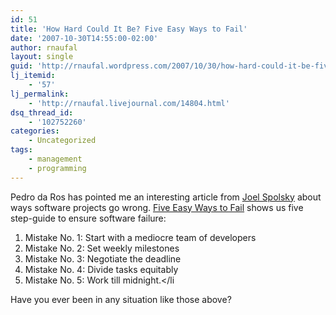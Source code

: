```yaml
---
id: 51
title: 'How Hard Could It Be? Five Easy Ways to Fail'
date: '2007-10-30T14:55:00-02:00'
author: rnaufal
layout: single
guid: 'http://rnaufal.wordpress.com/2007/10/30/how-hard-could-it-be-five-easy-ways-to-fail/'
lj_itemid:
    - '57'
lj_permalink:
    - 'http://rnaufal.livejournal.com/14804.html'
dsq_thread_id:
    - '102752260'
categories:
    - Uncategorized
tags:
    - management
    - programming
---
```


Pedro da Ros has pointed me an interesting article from [Joel Spolsky](http://www.joelonsoftware.com) about ways software projects go wrong. [Five Easy Ways to Fail](http://www.inc.com/magazine/20071101/how-hard-could-it-be-five-easy-ways-to-fail.html) shows us five step-guide to ensure software failure:

1. Mistake No. 1: Start with a mediocre team of developers
2. Mistake No. 2: Set weekly milestones
3. Mistake No. 3: Negotiate the deadline
4. Mistake No. 4: Divide tasks equitably
5. Mistake No. 5: Work till midnight.&lt;/li

Have you ever been in any situation like those above?